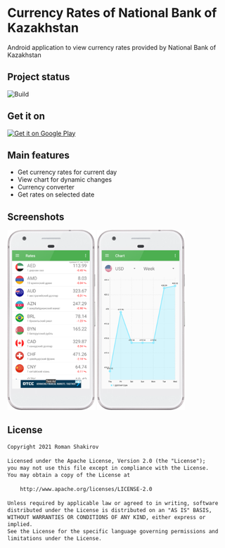 # Currency Rates of National Bank of Kazakhstan

Android application to view currency rates provided by National Bank of Kazakhstan

## Project status
![Build](https://github.com/rpagyc/nbrk-currency-rates/workflows/Build/badge.svg?branch=master)

## Get it on
[<img alt='Get it on Google Play' src='https://play.google.com/intl/en_us/badges/static/images/badges/en_badge_web_generic.png' width="200"/>](https://play.google.com/store/apps/details?id=com.nbrk.rates)

## Main features
- Get currency rates for current day
- View chart for dynamic changes
- Currency converter
- Get rates on selected date

## Screenshots
[<img src="./images/screenshot_1.png" width="200">](https://github.com/rpagyc/nbrk-currency-rates/blob/master/images/screenshot_1.png)
[<img src="./images/screenshot_2.png" width="200">](https://github.com/rpagyc/nbrk-currency-rates/blob/master/images/screenshot_2.png)

## License
```
Copyright 2021 Roman Shakirov

Licensed under the Apache License, Version 2.0 (the "License");
you may not use this file except in compliance with the License.
You may obtain a copy of the License at

    http://www.apache.org/licenses/LICENSE-2.0

Unless required by applicable law or agreed to in writing, software
distributed under the License is distributed on an "AS IS" BASIS,
WITHOUT WARRANTIES OR CONDITIONS OF ANY KIND, either express or implied.
See the License for the specific language governing permissions and
limitations under the License.
```
